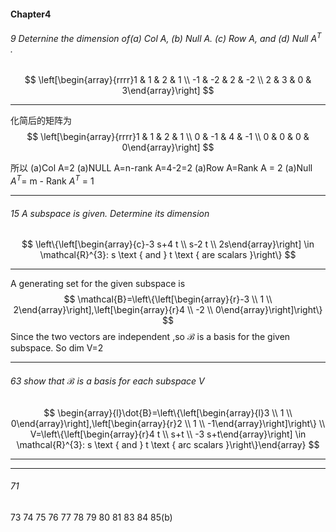 #### Chapter4

###### 9  Deternine the dimension of(a) Col A, (b) Null A. (c) Row A, and (d) Null $A^T$ .

$$
\left[\begin{array}{rrrr}1 & 1 & 2 & 1 \\ -1 & -2 & 2 & -2 \\ 2 & 3 & 0 & 3\end{array}\right]
$$

---
化简后的矩阵为
$$
\left[\begin{array}{rrrr}1 & 1 & 2 & 1 \\ 0 & -1 & 4 & -1 \\ 0 & 0 & 0 & 0\end{array}\right]
$$

所以
(a)Col A=2
(a)NULL A=n-rank A=4-2=2
(a)Row A=Rank A = 2
(a)Null $A^T$= m - Rank $A^T$ = 1

---

###### 15  A subspace is given. Determine its dimension
$$
\left\{\left[\begin{array}{c}-3 s+4 t \\ s-2 t \\ 2s\end{array}\right] \in \mathcal{R}^{3}: s \text { and } t \text { are scalars }\right\}
$$

---
A generating set for the given subspace is 
$$
\mathcal{B}=\left\{\left[\begin{array}{r}-3 \\ 1 \\ 2\end{array}\right],\left[\begin{array}{r}4 \\ -2 \\ 0\end{array}\right]\right\}
$$
Since the two vectors are independent ,so $\mathcal{B}$ is a basis for the given subspace.
So dim V=2

---

###### 63 show that $\mathcal{B}$ is a basis for each subspace V

$$
\begin{array}{l}\dot{B}=\left\{\left[\begin{array}{l}3 \\ 1 \\ 0\end{array}\right],\left[\begin{array}{r}2 \\ 1 \\ -1\end{array}\right]\right\} \\ V=\left\{\left[\begin{array}{r}4 t \\ s+t \\ -3 s+t\end{array}\right] \in \mathcal{R}^{3}: s \text { and } t \text { arc scalars }\right\}\end{array}
$$

---


---


###### 71 



 73 74 75 76 77 78 79 80 81 83 84 85(b)
